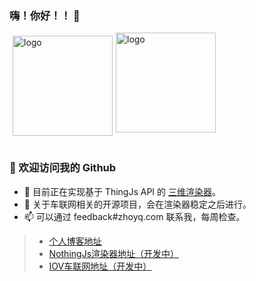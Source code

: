 ### 嗨！你好！！ 👋

<img src="https://github-readme-stats.vercel.app/api?username=zhoyq&show_icons=true&locale=cn" alt="logo" height="160" align="left" style="margin: 5px; margin-bottom: 20px;" />    
<img src="https://github-profile-trophy.vercel.app/?username=zhoyq&no-frame=true&column=3&row=2&margin-w=15&margin-h=15&theme=flat" alt="logo" height="160" align="center" style="margin: auto; margin-bottom: 20px;" /> 

### 🎉 欢迎访问我的 Github

- 🔭 目前正在实现基于 ThingJs API 的 [三维渲染器](https://github.com/thing-pro)。
- 👯 关于车联网相关的开源项目，会在渲染器稳定之后进行。
- 📫 可以通过 feedback#zhoyq.com 联系我，每周检查。

> - [个人博客地址](https://zhoyq.com)
> - [NothingJs渲染器地址（开发中）](https://nothingjs.com)
> - [IOV车联网地址（开发中）](https://iov.zhoyq.com)
